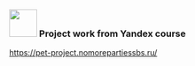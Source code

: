 ### <img src="https://media.giphy.com/media/VgCDAzcKvsR6OM0uWg/giphy.gif" width="50"> Project work from Yandex course

https://pet-project.nomorepartiessbs.ru/

